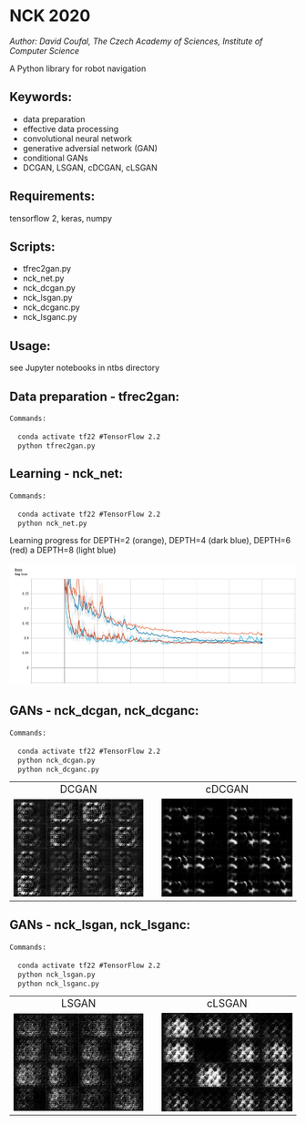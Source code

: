 
# NCK 2020

*Author: David Coufal, The Czech Academy of Sciences, Institute of Computer Science*

A Python library for robot navigation

## Keywords:
- data preparation
- effective data processing
- convolutional neural network
- generative adversial network (GAN)
- conditional GANs
- DCGAN, LSGAN, cDCGAN, cLSGAN

## Requirements:

tensorflow 2, keras, numpy

## Scripts:
- tfrec2gan.py 
- nck_net.py
- nck_dcgan.py
- nck_lsgan.py
- nck_dcganc.py
- nck_lsganc.py

## Usage:

see Jupyter notebooks in ntbs directory



 
## Data preparation - tfrec2gan:
```
Commands:

  conda activate tf22 #TensorFlow 2.2
  python tfrec2gan.py
```

## Learning - nck_net:
```
Commands:

  conda activate tf22 #TensorFlow 2.2
  python nck_net.py
```

Learning progress for DEPTH=2 (orange), DEPTH=4 (dark blue), DEPTH=6 (red) a DEPTH=8 (light blue)

<img src="./assets/loss.jpg" alt="loss" style="width: 938px;"/>

## GANs  - nck_dcgan, nck_dcganc:
```
Commands:

  conda activate tf22 #TensorFlow 2.2
  python nck_dcgan.py
  python nck_dcganc.py
```

<table>
    <tr><td style="text-align:center; font-size: large" >DCGAN</td>
        <td>&nbsp;</td>
        <td style="text-align:center; font-size: large">cDCGAN</td></tr>
    <tr><td><img src="assets/progress_dcgan.gif" alt="dcgan" style="width: 256px;"/></td>
        <td>&nbsp;</td>
        <td><img src="assets/progress_dcganc.gif" alt="dcgan" style="width: 256px;"/></td>
    </tr>    
</table>    

## GANs - nck_lsgan, nck_lsganc:
```
Commands:

  conda activate tf22 #TensorFlow 2.2
  python nck_lsgan.py
  python nck_lsganc.py
```

<table>
    <tr><td style="text-align:center; font-size: large" >LSGAN</td>
        <td>&nbsp;</td>
        <td style="text-align:center; font-size: large">cLSGAN</td></tr>
    <tr><td><img src="assets/progress_lsgan.gif" alt="lsgan" style="width: 256px;"/></td>
        <td>&nbsp;</td>
        <td><img src="assets/progress_lsganc.gif" alt="lsganc" style="width: 256px;"/></td>
    </tr>    
</table>    


```python

```
